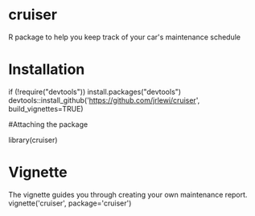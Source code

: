 # cruiser
R package to help you keep track of your car's maintenance schedule

# Installation
if (!require("devtools")) install.packages("devtools")
devtools::install_github('https://github.com/jrlewi/cruiser', build_vignettes=TRUE)

#Attaching the package

library(cruiser)

# Vignette
The vignette guides you through creating your own maintenance report. 
vignette('cruiser', package='cruiser')
